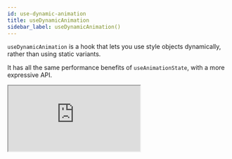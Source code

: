 ```yaml
---
id: use-dynamic-animation
title: useDynamicAnimation
sidebar_label: useDynamicAnimation()
---
```


`useDynamicAnimation` is a hook that lets you use style objects dynamically, rather than using static variants.

It has all the same performance benefits of `useAnimationState`, with a more expressive API.

<iframe src="https://stackblitz.com/edit/nextjs-bgwups?embed=1&file=pages/index.tsx" className="stackblitz" />

## `useDynamicAnimation(initialState?)`

```tsx
const animation = useDynamicAnimation(() => {
  // optional function that returns your initial style
  return {
    height: 100,
  }
})

const onLayout = ({ nativeEvent }) => {
  animation.animateTo({
    ...animation.current,
    height: nativeEvent.layout.height,
  })
}

// pass the animation to state of any Moti component
return <MotiView state={animation} />
```

### Benefits

- High performance
- Zero re-renders
- Animations run on the native thread
- Easy API

## Arguments

Receives one (optional) argument: a pure function which returns the initial state. This is similar to React `useState`'s first argument.

```ts
const animation = useDynamicAnimation(() => {
  // this is your initial state
  return {
    height: 100,
  }
})
```

## Returns

### `current`

Get the current animation state. Unlike `useState`'s return value, this can be safely read and accessed synchronously.

```ts
const animation = useDynamicAnimation(() => {
  // this is your initial state
  return {
    height: 100,
  }
})

const onPress = () => {
  console.log(animation.current) // { height: 100 }
}
```

### `animateTo(next)`

A function to animate to your next state. This is a worklet, so you can call it from the native thread.

```ts
const animation = useDynamicAnimation(() => {
  return {
    height: 100,
  }
})

const onPress = () => {
  animation.animateTo({ height: 200 })
}
```

You can also pass a function which receives the current style and returns the next state:

```ts
const animation = useDynamicAnimation(() => {
  return {
    height: 100,
    width: 100,
  }
})

const onPress = () => {
  animation.animateTo((current) => ({ ...current, height: 200 }))

  // or, you could do this! they're the same
  animation.animateTo({
    ...animation.current,
    height: 200,
  })
}
```

### Do not destructure

```ts
// 😡 don't do this
const { current, animateTo } = useDynamicAnimation()

// ✅ do this!
const animation = useDynamicAnimation()
```

## Sequences

Any Moti styles are valid here. For example, if you want a sequence animation, just pass an array.

```ts
const animation = useDynamicAnimation(() => {
  return {
    opacity: 1,
  }
})

const onPress = () => {
  animation.animateTo({
    // sequence
    opacity: [1, 0.5, { value: 0, delay: 1000 }],
  })
}
```

## Full example: Touchable pulse

```tsx
import React from 'react'
import { MotiView, useDynamicAnimation } from 'moti'
import {
  TapGestureHandler,
  TapGestureHandlerGestureEvent,
} from 'react-native-gesture-handler'
import { useAnimatedGestureHandler } from 'react-native-reanimated'

export default function HoverPulse({
  scaleTo = 1.05,
  style,
  children,
  ...props
}) {
  const animation = useDynamicAnimation(() => ({
    // this is the initial state
    scale: 1,
  }))

  const onGestureEvent = useAnimatedGestureHandler<TapGestureHandlerGestureEvent>(
    {
      onStart: () => {
        animation.animateTo({ scale: scaleTo })
      },
      onFinish: () => {
        animation.animateTo({ scale: 1 })
      },
    }
  )

  return (
    <TapGestureHandler onGestureEvent={onGestureEvent}>
      <MotiView style={style} state={animation}>
        {children}
      </MotiView>
    </TapGestureHandler>
  )
}
```
